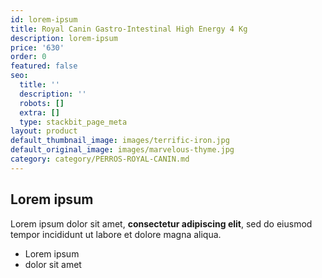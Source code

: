 ```yaml
---
id: lorem-ipsum
title: Royal Canin Gastro-Intestinal High Energy 4 Kg
description: lorem-ipsum
price: '630'
order: 0
featured: false
seo:
  title: ''
  description: ''
  robots: []
  extra: []
  type: stackbit_page_meta
layout: product
default_thumbnail_image: images/terrific-iron.jpg
default_original_image: images/marvelous-thyme.jpg
category: category/PERROS-ROYAL-CANIN.md
---
```

## Lorem ipsum

Lorem ipsum dolor sit amet, **consectetur adipiscing elit**, sed do eiusmod tempor incididunt ut labore et dolore magna aliqua.

- Lorem ipsum
- dolor sit amet